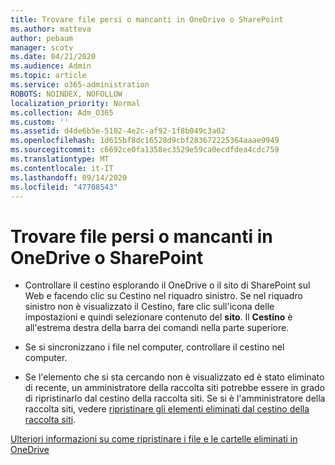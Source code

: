 ```yaml
---
title: Trovare file persi o mancanti in OneDrive o SharePoint
ms.author: matteva
author: pebaum
manager: scotv
ms.date: 04/21/2020
ms.audience: Admin
ms.topic: article
ms.service: o365-administration
ROBOTS: NOINDEX, NOFOLLOW
localization_priority: Normal
ms.collection: Adm_O365
ms.custom: ''
ms.assetid: d4de6b5e-5102-4e2c-af92-1f8b049c3a02
ms.openlocfilehash: 1d615bf8dc16528d9cbf283672225364aaae9949
ms.sourcegitcommit: c6692ce0fa1358ec3529e59ca0ecdfdea4cdc759
ms.translationtype: MT
ms.contentlocale: it-IT
ms.lasthandoff: 09/14/2020
ms.locfileid: "47708543"
---
```

# <a name="find-lost-or-missing-files-in-onedrive-or-sharepoint"></a>Trovare file persi o mancanti in OneDrive o SharePoint

- Controllare il cestino esplorando il OneDrive o il sito di SharePoint sul Web e facendo clic su Cestino nel riquadro sinistro. Se nel riquadro sinistro non è visualizzato il Cestino, fare clic sull'icona delle impostazioni e quindi selezionare contenuto del **sito**. Il **Cestino** è all'estrema destra della barra dei comandi nella parte superiore. 
    
- Se si sincronizzano i file nel computer, controllare il cestino nel computer. 
    
- Se l'elemento che si sta cercando non è visualizzato ed è stato eliminato di recente, un amministratore della raccolta siti potrebbe essere in grado di ripristinarlo dal cestino della raccolta siti. Se si è l'amministratore della raccolta siti, vedere [ripristinare gli elementi eliminati dal cestino della raccolta siti](https://go.microsoft.com/fwlink/?linkid=866439).
    
[Ulteriori informazioni su come ripristinare i file e le cartelle eliminati in OneDrive](https://go.microsoft.com/fwlink/?linkid=872872)
  

